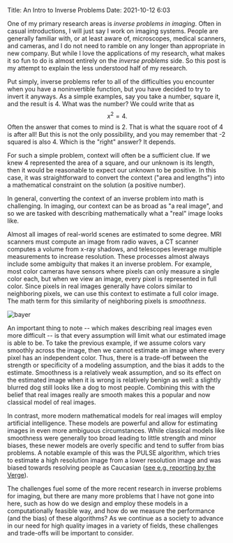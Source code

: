 Title: An Intro to Inverse Problems
Date: 2021-10-12 6:03


One of my primary research areas is _inverse problems in imaging_.
Often in casual introductions, I will just say I work on imaging systems.
People are generally familiar with, or at least aware of, microscopes, medical scanners, and cameras,
and I do not need to ramble on any longer than appropriate in new company.
But while I love the applications of my research,
what makes it so fun to do is almost entirely on the _inverse problems_ side.
So this post is my attempt to explain the less understood half of my research.

Put simply, inverse problems refer to all of the difficulties you encounter
when you have a noninvertible function, but you have decided to try to invert it anyways.
As a simple examples, say you take a number, square it, and the result is 4.
What was the number?
We could write that as
$$
x^2 = 4
.$$
Often the answer that comes to mind is 2.
That is what the square root of 4 is after all!
But this is not the only possibility, 
and you may remember that -2 squared is also 4.
Which is the "right" answer? It depends.

For such a simple problem,
context will often be a sufficient clue.
If we knew 4 represented the area of a square, and our unknown is its length,
then it would be reasonable to expect our unknown to be positive.
In this case, it was straightforward to convert the context ("area and lengths")
into a mathematical constraint on the solution (a positive number).

In general, converting the context of an inverse problem into math is challenging.
In imaging, our context can be as broad as "a real image",
and so we are tasked with describing mathematically what a "real" image looks like.

Almost all images of real-world scenes are estimated to some degree.
MRI scanners must compute an image from radio waves, a CT scanner
computes a volume from x-ray shadows, 
and telescopes leverage multiple measurements to increase resolution.
These processes almost always include some ambiguity that makes it an inverse problem.
For example, most color cameras have sensors where pixels can only measure a single color each,
but when we view an image, every pixel is represented in full color.
Since pixels in real images generally have colors similar to neighboring pixels,
we can use this context to estimate a full color image.
The math term for this similarity of neighboring pixels is _smoothness_.

![bayer]({attach}/blog/imaging/bayer.png)

An important thing to note -- which makes describing real images even more difficult --
is that every assumption will limit what our estimated image is able to be.
To take the previous example, if we assume colors vary smoothly across the image,
then we cannot estimate an image where every pixel has an independent color.
Thus, there is a trade-off between the strength or specificity of a modeling assumption,
and the bias it adds to the estimate.
Smoothness is a relatively weak assumption, 
and so its effect on the estimated image when it is wrong
is relatively benign as well: 
a slightly blurred dog still looks like a dog to most people.
Combining this with the belief that real images really are smooth
makes this a popular and now classical model of real images.

In contrast, more modern mathematical models for real images
will employ artificial intelligence.
These models are powerful and allow for estimating images in even more ambiguous circumstances.
While classical models like smoothness were generally too broad leading to little strength and minor biases,
these newer models are overly specific and tend to suffer from bias problems.
A notable example of this was the PULSE algorithm,
which tries to estimate a high resolution image from a lower resolution image
and was biased towards resolving people as Caucasian ([see e.g. reporting by the Verge](https://www.theverge.com/21298762/face-depixelizer-ai-machine-learning-tool-pulse-stylegan-obama-bias)).

The challenges fuel some of the more recent research in inverse problems for imaging,
but there are many more problems that I have not gone into here,
such as how do we design and employ these models in a computationally feasible way,
and how do we measure the performance (and the bias) of these algorithms?
As we continue as a society to advance in our need for high quality images
in a variety of fields, these challenges and trade-offs will be important
to consider.